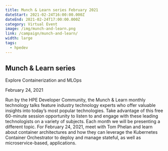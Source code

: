 ```yaml
---
title: Munch & Learn series February 2021
dateStart: 2021-02-24T16:00:00.000Z
dateEnd: 2021-02-24T17:00:00.000Z
category: Virtual Event
image: /img/munch-and-learn.png
link: /campaign/munch-and-learn/
width: large
tags:
  - hpedev
---
```

## Munch & Learn series
Explore Containerization and MLOps

February 24, 2021

Run by the HPE Developer Community, the Munch & Learn monthly technology talks feature industry technology experts who offer valuable insights into today’s most popular technologies. Take advantage of this free 60-minute session opportunity to listen to and engage with these leading technologists on a variety of subjects. Each month we will be presenting a different topic. For February 24, 2021, meet with Tom Phelan and learn about container architectures and how they can leverage the Kubernetes Container Orchestrator to deploy and manage stateful, as well as microservice-based, applications.